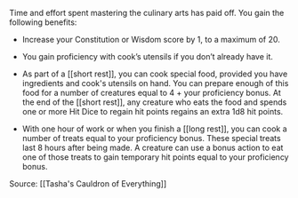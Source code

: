 Time and effort spent mastering the culinary arts has paid off. You gain the following benefits:

-   Increase your Constitution or Wisdom score by 1, to a maximum of 20.

-   You gain proficiency with cook’s utensils if you don’t already have it.

-   As part of a [[short rest]], you can cook special food, provided you have ingredients and cook's utensils on hand. You can prepare enough of this food for a number of creatures equal to 4 + your proficiency bonus. At the end of the [[short rest]], any creature who eats the food and spends one or more Hit Dice to regain hit points regains an extra 1d8 hit points.

-   With one hour of work or when you finish a [[long rest]], you can cook a number of treats equal to your proficiency bonus. These special treats last 8 hours after being made. A creature can use a bonus action to eat one of those treats to gain temporary hit points equal to your proficiency bonus.

Source: [[Tasha's Cauldron of Everything]]
